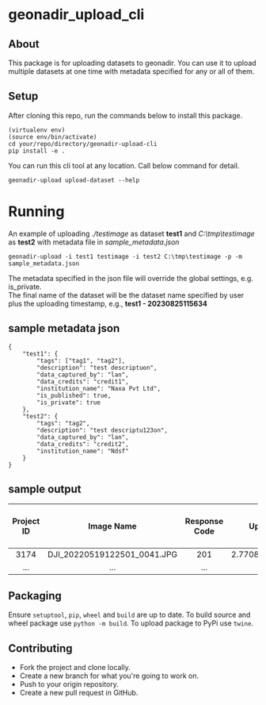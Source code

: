 # geonadir_upload_cli

## About

This package is for uploading datasets to geonadir. You can use it to upload multiple datasets at one time with metadata specified for any or all of them.

## Setup
After cloning this repo, run the commands below to install this package.

```
(virtualenv env)
(source env/bin/activate)
cd your/repo/directory/geonadir-upload-cli
pip install -e .
```

You can run this cli tool at any location. Call below command for detail.
```
geonadir-upload upload-dataset --help
```

# Running
An example of uploading *./testimage* as dataset **test1** and *C:\tmp\testimage* as **test2** with metadata file in *sample_metadata.json*
```
geonadir-upload -i test1 testimage -i test2 C:\tmp\testimage -p -m sample_metadata.json
```
The metadata specified in the json file will override the global settings, e.g. is_private.  
The final name of the dataset will be the dataset name specified by user plus the uploading timestamp, e.g., **test1 - 20230825115634**

## sample metadata json
```
{
    "test1": {
        "tags": ["tag1", "tag2"],
        "description": "test descriptuon",
        "data_captured_by": "lan",
        "data_credits": "credit1",
        "institution_name": "Naxa Pvt Ltd",
        "is_published": true,
        "is_private": true
    },
    "test2": {
        "tags": "tag2",
        "description": "test descriptu123on",
        "data_captured_by": "lan",
        "data_credits": "credit2",
        "institution_name": "Ndsf"
    }
}
```
## sample output
| **Project ID** |        **Image Name**       | **Response Code** |  **Upload Time**  | **Image Size** | **Is Image in API?** | **Image URL** |
|:--------------:|:---------------------------:|:-----------------:|:-----------------:|----------------|----------------------|---------------|
|      3174      | DJI_20220519122501_0041.JPG |        201        | 2.770872116088867 |    22500587    |         True         |  (image_url)  |
|      ...       |             ...             |        ...        |        ...        |      ...       |         ...          |      ...      |


## Packaging

Ensure `setuptool`, `pip`, `wheel` and `build` are up to date.
To build source and wheel package use `python -m build`.
To upload package to PyPi use `twine`.

## Contributing

- Fork the project and clone locally.
- Create a new branch for what you're going to work on.
- Push to your origin repository.
- Create a new pull request in GitHub.
